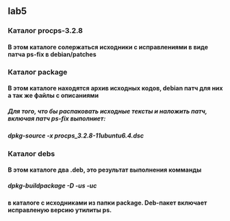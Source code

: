 ## lab5

### Каталог procps-3.2.8
#### В этом каталоге солержаться исходники с исправлениями в виде патча ps-fix в debian/patches

### Каталог package
#### В этом каталоге находятся архив исходных кодов, debian патч для них а так же файлы с описаниями
##### Для того, что бы распаковать исходные тексты и наложить патч, включая патч ps-fix выполниет:
##### dpkg-source -x procps_3.2.8-11ubuntu6.4.dsc

### Каталог debs
#### В этом каталоге два .deb, это результат выполнения комманды 
##### dpkg-buildpackage -D -us -uc
#### в каталоге с исходниками из папки package. Deb-пакет включает исправленую версию утилиты ps.
